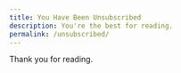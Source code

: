 ```yaml
---
title: You Have Been Unsubscribed
description: You're the best for reading.
permalink: /unsubscribed/
---
```


Thank you for reading.
